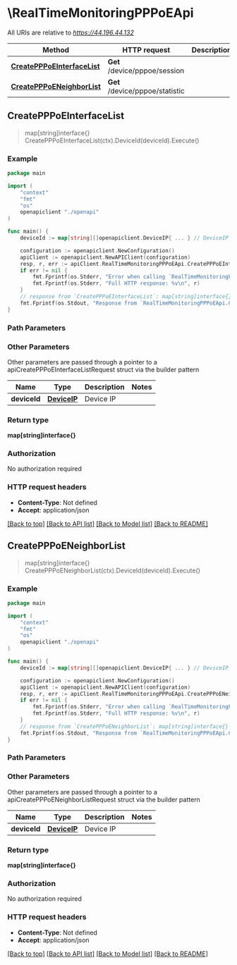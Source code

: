 # \RealTimeMonitoringPPPoEApi

All URIs are relative to *https://44.196.44.132*

Method | HTTP request | Description
------------- | ------------- | -------------
[**CreatePPPoEInterfaceList**](RealTimeMonitoringPPPoEApi.md#CreatePPPoEInterfaceList) | **Get** /device/pppoe/session | 
[**CreatePPPoENeighborList**](RealTimeMonitoringPPPoEApi.md#CreatePPPoENeighborList) | **Get** /device/pppoe/statistic | 



## CreatePPPoEInterfaceList

> map[string]interface{} CreatePPPoEInterfaceList(ctx).DeviceId(deviceId).Execute()





### Example

```go
package main

import (
    "context"
    "fmt"
    "os"
    openapiclient "./openapi"
)

func main() {
    deviceId := map[string][]openapiclient.DeviceIP{ ... } // DeviceIP | Device IP

    configuration := openapiclient.NewConfiguration()
    apiClient := openapiclient.NewAPIClient(configuration)
    resp, r, err := apiClient.RealTimeMonitoringPPPoEApi.CreatePPPoEInterfaceList(context.Background()).DeviceId(deviceId).Execute()
    if err != nil {
        fmt.Fprintf(os.Stderr, "Error when calling `RealTimeMonitoringPPPoEApi.CreatePPPoEInterfaceList``: %v\n", err)
        fmt.Fprintf(os.Stderr, "Full HTTP response: %v\n", r)
    }
    // response from `CreatePPPoEInterfaceList`: map[string]interface{}
    fmt.Fprintf(os.Stdout, "Response from `RealTimeMonitoringPPPoEApi.CreatePPPoEInterfaceList`: %v\n", resp)
}
```

### Path Parameters



### Other Parameters

Other parameters are passed through a pointer to a apiCreatePPPoEInterfaceListRequest struct via the builder pattern


Name | Type | Description  | Notes
------------- | ------------- | ------------- | -------------
 **deviceId** | [**DeviceIP**](DeviceIP.md) | Device IP | 

### Return type

**map[string]interface{}**

### Authorization

No authorization required

### HTTP request headers

- **Content-Type**: Not defined
- **Accept**: application/json

[[Back to top]](#) [[Back to API list]](../README.md#documentation-for-api-endpoints)
[[Back to Model list]](../README.md#documentation-for-models)
[[Back to README]](../README.md)


## CreatePPPoENeighborList

> map[string]interface{} CreatePPPoENeighborList(ctx).DeviceId(deviceId).Execute()





### Example

```go
package main

import (
    "context"
    "fmt"
    "os"
    openapiclient "./openapi"
)

func main() {
    deviceId := map[string][]openapiclient.DeviceIP{ ... } // DeviceIP | Device IP

    configuration := openapiclient.NewConfiguration()
    apiClient := openapiclient.NewAPIClient(configuration)
    resp, r, err := apiClient.RealTimeMonitoringPPPoEApi.CreatePPPoENeighborList(context.Background()).DeviceId(deviceId).Execute()
    if err != nil {
        fmt.Fprintf(os.Stderr, "Error when calling `RealTimeMonitoringPPPoEApi.CreatePPPoENeighborList``: %v\n", err)
        fmt.Fprintf(os.Stderr, "Full HTTP response: %v\n", r)
    }
    // response from `CreatePPPoENeighborList`: map[string]interface{}
    fmt.Fprintf(os.Stdout, "Response from `RealTimeMonitoringPPPoEApi.CreatePPPoENeighborList`: %v\n", resp)
}
```

### Path Parameters



### Other Parameters

Other parameters are passed through a pointer to a apiCreatePPPoENeighborListRequest struct via the builder pattern


Name | Type | Description  | Notes
------------- | ------------- | ------------- | -------------
 **deviceId** | [**DeviceIP**](DeviceIP.md) | Device IP | 

### Return type

**map[string]interface{}**

### Authorization

No authorization required

### HTTP request headers

- **Content-Type**: Not defined
- **Accept**: application/json

[[Back to top]](#) [[Back to API list]](../README.md#documentation-for-api-endpoints)
[[Back to Model list]](../README.md#documentation-for-models)
[[Back to README]](../README.md)

